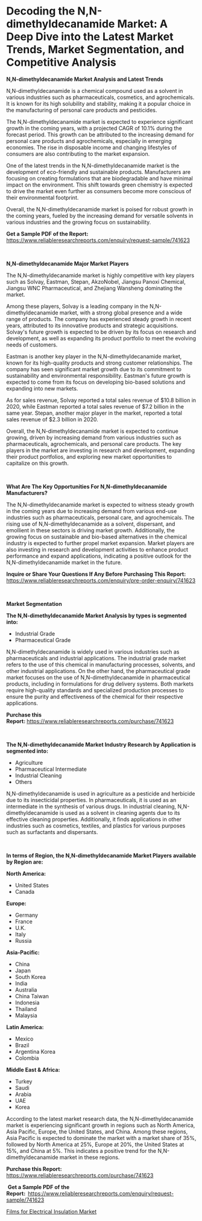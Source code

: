 <p><h1>Decoding the N,N-dimethyldecanamide Market: A Deep Dive into the Latest Market Trends, Market Segmentation, and Competitive Analysis</h1></p><p><strong>N,N-dimethyldecanamide Market Analysis and Latest Trends</strong></p>
<p><p>N,N-dimethyldecanamide is a chemical compound used as a solvent in various industries such as pharmaceuticals, cosmetics, and agrochemicals. It is known for its high solubility and stability, making it a popular choice in the manufacturing of personal care products and pesticides.</p><p>The N,N-dimethyldecanamide market is expected to experience significant growth in the coming years, with a projected CAGR of 10.1% during the forecast period. This growth can be attributed to the increasing demand for personal care products and agrochemicals, especially in emerging economies. The rise in disposable income and changing lifestyles of consumers are also contributing to the market expansion.</p><p>One of the latest trends in the N,N-dimethyldecanamide market is the development of eco-friendly and sustainable products. Manufacturers are focusing on creating formulations that are biodegradable and have minimal impact on the environment. This shift towards green chemistry is expected to drive the market even further as consumers become more conscious of their environmental footprint.</p><p>Overall, the N,N-dimethyldecanamide market is poised for robust growth in the coming years, fueled by the increasing demand for versatile solvents in various industries and the growing focus on sustainability.</p></p>
<p><strong>Get a Sample PDF of the Report:&nbsp;</strong> <a href="https://www.reliableresearchreports.com/enquiry/request-sample/741623">https://www.reliableresearchreports.com/enquiry/request-sample/741623</a></p>
<p>&nbsp;</p>
<p><strong>N,N-dimethyldecanamide Major Market Players</strong></p>
<p><p>The N,N-dimethyldecanamide market is highly competitive with key players such as Solvay, Eastman, Stepan, AkzoNobel, Jiangsu Panoxi Chemical, Jiangsu WNC Pharmaceutical, and Zhejiang Wansheng dominating the market. </p><p>Among these players, Solvay is a leading company in the N,N-dimethyldecanamide market, with a strong global presence and a wide range of products. The company has experienced steady growth in recent years, attributed to its innovative products and strategic acquisitions. Solvay's future growth is expected to be driven by its focus on research and development, as well as expanding its product portfolio to meet the evolving needs of customers.</p><p>Eastman is another key player in the N,N-dimethyldecanamide market, known for its high-quality products and strong customer relationships. The company has seen significant market growth due to its commitment to sustainability and environmental responsibility. Eastman's future growth is expected to come from its focus on developing bio-based solutions and expanding into new markets.</p><p>As for sales revenue, Solvay reported a total sales revenue of $10.8 billion in 2020, while Eastman reported a total sales revenue of $7.2 billion in the same year. Stepan, another major player in the market, reported a total sales revenue of $2.3 billion in 2020.</p><p>Overall, the N,N-dimethyldecanamide market is expected to continue growing, driven by increasing demand from various industries such as pharmaceuticals, agrochemicals, and personal care products. The key players in the market are investing in research and development, expanding their product portfolios, and exploring new market opportunities to capitalize on this growth.</p></p>
<p>&nbsp;</p>
<p><strong>What Are The Key Opportunities For N,N-dimethyldecanamide Manufacturers?</strong></p>
<p><p>The N,N-dimethyldecanamide market is expected to witness steady growth in the coming years due to increasing demand from various end-use industries such as pharmaceuticals, personal care, and agrochemicals. The rising use of N,N-dimethyldecanamide as a solvent, dispersant, and emollient in these sectors is driving market growth. Additionally, the growing focus on sustainable and bio-based alternatives in the chemical industry is expected to further propel market expansion. Market players are also investing in research and development activities to enhance product performance and expand applications, indicating a positive outlook for the N,N-dimethyldecanamide market in the future.</p></p>
<p><strong>Inquire or Share Your Questions If Any Before Purchasing This Report:</strong> <a href="https://www.reliableresearchreports.com/enquiry/pre-order-enquiry/741623">https://www.reliableresearchreports.com/enquiry/pre-order-enquiry/741623</a></p>
<p>&nbsp;</p>
<p><strong>Market Segmentation</strong></p>
<p><strong>The N,N-dimethyldecanamide Market Analysis by types is segmented into:</strong></p>
<p><ul><li>Industrial Grade</li><li>Pharmaceutical Grade</li></ul></p>
<p><p>N,N-dimethyldecanamide is widely used in various industries such as pharmaceuticals and industrial applications. The industrial grade market refers to the use of this chemical in manufacturing processes, solvents, and other industrial applications. On the other hand, the pharmaceutical grade market focuses on the use of N,N-dimethyldecanamide in pharmaceutical products, including in formulations for drug delivery systems. Both markets require high-quality standards and specialized production processes to ensure the purity and effectiveness of the chemical for their respective applications.</p></p>
<p><strong>Purchase this Report:&nbsp;</strong><a href="https://www.reliableresearchreports.com/purchase/741623">https://www.reliableresearchreports.com/purchase/741623</a></p>
<p>&nbsp;</p>
<p><strong>The N,N-dimethyldecanamide Market Industry Research by Application is segmented into:</strong></p>
<p><ul><li>Agriculture</li><li>Pharmaceutical Intermediate</li><li>Industrial Cleaning</li><li>Others</li></ul></p>
<p><p>N,N-dimethyldecanamide is used in agriculture as a pesticide and herbicide due to its insecticidal properties. In pharmaceuticals, it is used as an intermediate in the synthesis of various drugs. In industrial cleaning, N,N-dimethyldecanamide is used as a solvent in cleaning agents due to its effective cleaning properties. Additionally, it finds applications in other industries such as cosmetics, textiles, and plastics for various purposes such as surfactants and dispersants.</p></p>
<p>&nbsp;</p>
<p><strong>In terms of Region, the N,N-dimethyldecanamide Market Players available by Region are:</strong></p>
<p>
    <p> <strong> North America: </strong>
        <ul>
            <li>United States</li>
            <li>Canada</li>
        </ul>
        </p> 
    <p> <strong> Europe: </strong>
        <ul>
            <li>Germany</li>
            <li>France</li>
            <li>U.K.</li>
            <li>Italy</li>
            <li>Russia</li>
        </ul>
        </p> 
    <p> <strong> Asia-Pacific: </strong>
        <ul>
            <li>China</li>
            <li>Japan</li>
            <li>South Korea</li>
            <li>India</li>
            <li>Australia</li>
            <li>China Taiwan</li>
            <li>Indonesia</li>
            <li>Thailand</li>
            <li>Malaysia</li>
        </ul>
        </p> 
    <p> <strong> Latin America: </strong>
        <ul>
            <li>Mexico</li>
            <li>Brazil</li>
            <li>Argentina Korea</li>
            <li>Colombia</li>
        </ul>
        </p> 
    <p> <strong> Middle East & Africa: </strong>
        <ul>
            <li>Turkey</li>
            <li>Saudi</li>
            <li>Arabia</li>
            <li>UAE</li>
            <li>Korea</li>
        </ul>
    </p>
    </p>
<p><p>According to the latest market research data, the N,N-dimethyldecanamide market is experiencing significant growth in regions such as North America, Asia Pacific, Europe, the United States, and China. Among these regions, Asia Pacific is expected to dominate the market with a market share of 35%, followed by North America at 25%, Europe at 20%, the United States at 15%, and China at 5%. This indicates a positive trend for the N,N-dimethyldecanamide market in these regions.</p></p>
<p><strong>Purchase this Report: </strong><a href="https://www.reliableresearchreports.com/purchase/741623">https://www.reliableresearchreports.com/purchase/741623</a></p>
<p>&nbsp;<strong>Get a Sample PDF of the Report:&nbsp;&nbsp;</strong><a href="https://www.reliableresearchreports.com/enquiry/request-sample/741623">https://www.reliableresearchreports.com/enquiry/request-sample/741623</a></p>
<p><strong></strong></p>
<p><p><a href="https://github.com/eeaveuhhh/Market-Research-Report-List-1/blob/main/films-for-electrical-insulation-market.md">Films for Electrical Insulation Market</a></p></p>